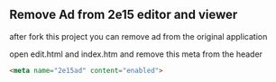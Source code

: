## Remove Ad from 2e15 editor and viewer
after fork this project you can remove ad from the original application

open edit.html and index.htm and remove this meta from the header
```html
<meta name="2e15ad" content="enabled">
```